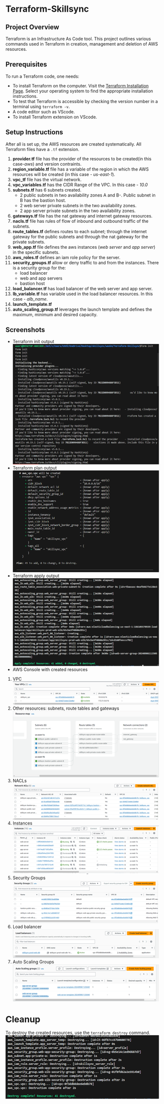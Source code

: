 # Terraform-Skillsync
## Project Overview
Terraform is an Infrastructure As Code tool. This project outlines various commands used in Terraform in creation, management and deletion of AWS resources.
## Prerequisites
To run a Terraform code, one needs:
- To install Terraform on the computer. Visit the [Terraform Installation Page](https://developer.hashicorp.com/terraform/install). Select your operating system to find the appropriate installation instructions.
- To test that Terraform is accessible by checking the version number in a terminal using `terraform -v`.
- A code editor such as VScode.
- To install Terraform extension on VScode.
## Setup Instructions
After all is set up, the AWS resources are created systematically. All Terraform files have a `.tf` extension.
1. **provider.tf** file has the provider of the resources to be created(in this case-*aws*) and version contraints.
2. **region_variable.tf** file has a variable of the region in which the AWS resources will be created (in this case - *us-east-1*).
3. **vpc_tf** file has the virtual network.
4. **vpc_variables.tf** has the CIDR Range of the VPC. In this case - *10.0*
5. **subnets.tf** has 6 subnets created.
   - 2 public subnets in two availability zones A and B-. Public subnet in B has the bastion host.
   - 2 web server private subnets in the two availability zones.
   - 2 app server private subnets in the two availability zones.
6. **gateways.tf** file has the nat gateway and internet gateway resources.
7. **nacls.tf** file has rules of flow of inbound and outbound traffic of the subnets.
8. **route_tables.tf** defines routes to each subnet; through the internet gateway for the public subnets and through the nat gateway for the private subnets.
9. **web_app.tf** file defines the aws instances (*web server* and *app server*) in the specific subnets.
10. **aws_roles.tf** defines an iam role policy for the server.
11. **security_groups.tf** allow or deny traffic to and from the instances. There is a security group for the:
    - load balancer
    - web and app servers
    - bastion host
12. **load_balancer.tf** has load balancer of the web server and app server.
13. **lb_variable.tf** has variable used in the load balancer resources. In this case - *alb_name*.
14. **launch_template.tf**
15. **auto_scaling_group.tf** leverages the launch template and defines the maximum, minimum and desired capacity.
## Screenshots
- Terraform init output
![Terraform init output](screenshots/terraform_init_image.png)
- Terraform plan output
![Terraform plan output](screenshots/terraform_plan_image.png)
- Terraform apply output
![Terraform apply output](screenshots/terraform_apply_image.png)
- AWS Console with created resources
1. VPC
![VPC](screenshots/VPC.png)
2. Other resources: subnets, route tables and gateways
![Other resources](screenshots/other_resources.png)
3. NACLs
![NACLs](screenshots/nacls_image.png)
4. Instances
![EC2 Instances](screenshots/instances_image.png)
5. Security Groups
![Security Groups](screenshots/security_groups.png)
6. Load balancer
![Load balancer](screenshots/load_balancer_image.png)
7. Auto Scaling Groups
![Auto Scaling Groups](screenshots/ASG_image.png)
# Cleanup
To destroy the created resources, use the `terraform destroy` command.
![Terraform destroy output](screenshots/terraform_destroy_image.png)